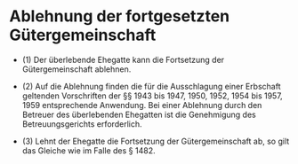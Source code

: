 # Ablehnung der fortgesetzten Gütergemeinschaft

- (1) Der überlebende Ehegatte kann die Fortsetzung der Gütergemeinschaft ablehnen.

- (2) Auf die Ablehnung finden die für die Ausschlagung einer Erbschaft geltenden Vorschriften der §§ 1943 bis 1947, 1950, 1952, 1954 bis 1957, 1959 entsprechende Anwendung. Bei einer Ablehnung durch den Betreuer des überlebenden Ehegatten ist die Genehmigung des Betreuungsgerichts erforderlich.

- (3) Lehnt der Ehegatte die Fortsetzung der Gütergemeinschaft ab, so gilt das Gleiche wie im Falle des § 1482.

